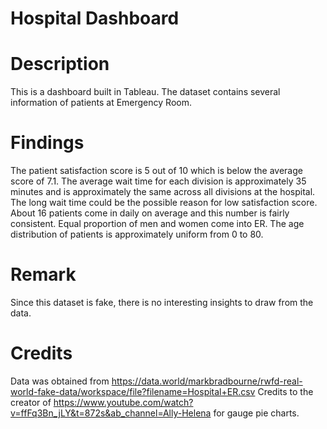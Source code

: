 # Hospital Dashboard
 
# Description 
This is a dashboard built in Tableau. The dataset contains several information of patients at Emergency Room.

# Findings
The patient satisfaction score is 5 out of 10 which is below the average score of 7.1.
The average wait time for each division is approximately 35 minutes and is approximately the same across all divisions at the hospital. 
The long wait time could be the possible reason for low satisfaction score. 
About 16 patients come in daily on average and this number is fairly consistent. 
Equal proportion of men and women come into ER.
The age distribution of patients is approximately uniform from 0 to 80. 

# Remark
Since this dataset is fake, there is no interesting insights to draw from the data.

# Credits
Data was obtained from https://data.world/markbradbourne/rwfd-real-world-fake-data/workspace/file?filename=Hospital+ER.csv
Credits to the creator of https://www.youtube.com/watch?v=ffFq3Bn_jLY&t=872s&ab_channel=Ally-Helena for gauge pie charts. 
